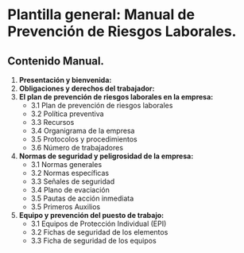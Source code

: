 # Plantilla general: Manual de Prevención de Riesgos Laborales. 

## Contenido Manual.

1. **Presentación y bienvenida:** 
1. **Obligaciones y derechos del trabajador:** 
1. **El plan de prevención de riesgos laborales en la empresa:** 
    + 3.1 Plan de prevención de riesgos laborales
    + 3.2 Política preventiva 
    + 3.3 Recursos
    + 3.4 Organigrama de la empresa
    + 3.5 Protocolos y procedimientos 
    + 3.6 Número de trabajadores 
1. **Normas de seguridad y peligrosidad de la empresa:** 
    + 3.1 Normas generales
    + 3.2 Normas específicas
    + 3.3 Señales de seguridad
    + 3.4 Plano de evaciación
    + 3.5 Pautas de acción inmediata 
    + 3.5 Primeros Auxilios
1. **Equipo y prevención del puesto de trabajo:** 
    + 3.1 Equipos de Protección Individual (EPI)
    + 3.2 Fichas de seguridad de los elementos
    + 3.3 Ficha de seguridad de los equipos


